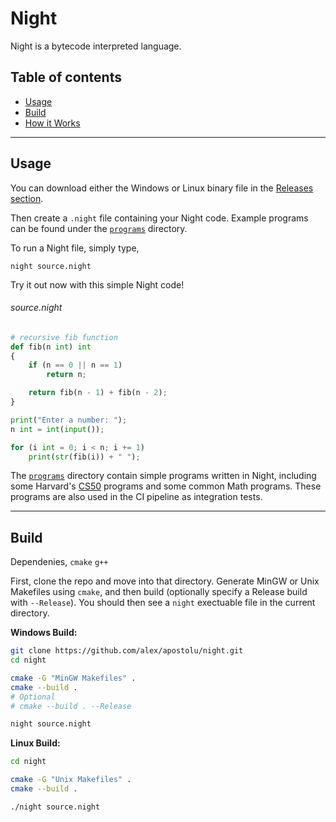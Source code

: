 # Night

Night is a bytecode interpreted language.

## Table of contents 

- [Usage](#usage)
- [Build](#build)
- [How it Works](#how-it-works)

---

## Usage

You can download either the Windows or Linux binary file in the [Releases section](https://github.com/alexapostolu/night/releases).

Then create a `.night` file containing your Night code. Example programs can be found under the [`programs`](https://github.com/alexapostolu/night/tree/main/tests/programs) directory.

To run a Night file, simply type,

```
night source.night
```

Try it out now with this simple Night code!

###### *source.night*
```py
# recursive fib function
def fib(n int) int
{
    if (n == 0 || n == 1)
        return n;

    return fib(n - 1) + fib(n - 2);
}

print("Enter a number: ");
n int = int(input());

for (i int = 0; i < n; i += 1)
    print(str(fib(i)) + " ");
```

The [`programs`](https://github.com/alexapostolu/night/tree/main/tests/programs) directory contain simple programs written in Night, including some Harvard's [CS50](https://cs50.harvard.edu/college/2023/spring/) programs and some common Math programs. These programs are also used in the CI pipeline as integration tests.

---

## Build

Dependenies, `cmake` `g++`

First, clone the repo and move into that directory. Generate MinGW or Unix Makefiles using `cmake`, and then build (optionally specify a Release build with `--Release`). You should then see a `night` exectuable file in the current directory.

**Windows Build:**

```sh
git clone https://github.com/alex/apostolu/night.git
cd night

cmake -G "MinGW Makefiles" .
cmake --build .
# Optional
# cmake --build . --Release

night source.night
```

**Linux Build:**

```sh
cd night

cmake -G "Unix Makefiles" .
cmake --build .

./night source.night
```
